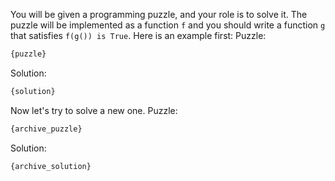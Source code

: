 You will be given a programming puzzle, and your role is to solve it. The puzzle will be implemented as a function `f` and you should write a function `g` that satisfies `f(g()) is True`.
Here is an example first:
Puzzle:
```python
{puzzle}
```

Solution:
```python
{solution}
```

Now let's try to solve a new one.
Puzzle:
```python
{archive_puzzle}
```

Solution:
```python
{archive_solution}
```